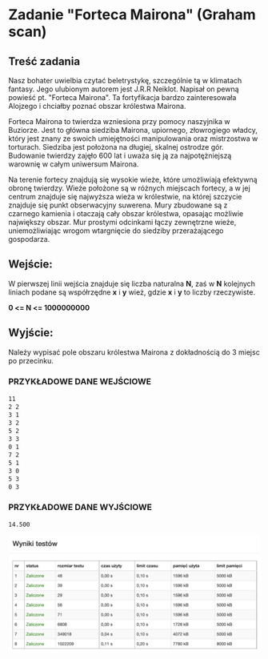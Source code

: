 # Zadanie "Forteca Mairona" (Graham scan)

## Treść zadania

Nasz bohater uwielbia czytać beletrystykę, szczególnie tą w klimatach fantasy. Jego ulubionym autorem jest J.R.R Neiklot. Napisał on pewną powieść pt. "Forteca Mairona". Ta fortyfikacja bardzo zainteresowała Alojzego i chciałby poznać obszar królestwa Mairona.

Forteca Mairona to twierdza wzniesiona przy pomocy naszyjnika w Buziorze. Jest to główna siedziba Mairona, upiornego, złowrogiego władcy, który jest znany ze swoich umiejętności manipulowania oraz mistrzostwa w torturach. Siedziba jest położona na długiej, skalnej ostrodze gór. Budowanie twierdzy zajęło 600 lat i uważa się ją za najpotężniejszą warownię w całym uniwersum Mairona.

Na terenie fortecy znajdują się wysokie wieże, które umożliwiają efektywną obronę twierdzy. Wieże położone są w różnych miejscach fortecy, a w jej centrum znajduje się najwyższa wieża w królestwie, na której szczycie znajduje się punkt obserwacyjny suwerena. Mury zbudowane są z czarnego kamienia i otaczają cały obszar królestwa, opasając możliwie największy obszar. Mur prostymi odcinkami łączy zewnętrzne wieże, uniemożliwiając wrogom wtargnięcie do siedziby przerażającego gospodarza.

## Wejście:
W pierwszej linii wejścia znajduje się liczba naturalna **N**, zaś w **N** kolejnych liniach podane są współrzędne **x** i **y** wież, gdzie **x** i **y** to liczby rzeczywiste.

**0 <= N <= 1000000000**

## Wyjście:
Należy wypisać pole obszaru królestwa Mairona z dokładnością do 3 miejsc po przecinku.

### PRZYKŁADOWE DANE WEJŚCIOWE 
```
11
2 2
3 1
3 2
5 2
3 3
0 1
7 2
5 1
3 0
5 3
0 3
```
### PRZYKŁADOWE DANE WYJŚCIOWE
```
14.500
```

![Zadanie6Tests](../TestResults/Zadanie6.png)